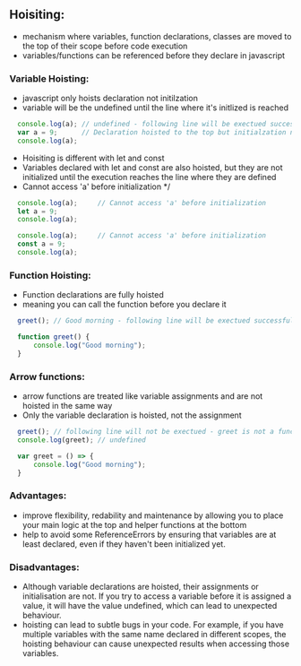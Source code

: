 ## Hoisiting:
- mechanism where variables, function declarations, classes are moved to the top of their scope 
  before code execution
- variables/functions can be referenced before they declare in javascript

### Variable Hoisting:
- javascript only hoists declaration not initilzation 
- variable will be the undefined until the line where it's initlized is reached

```js
  console.log(a); // undefined - following line will be exectued successfully due to JS hoisting 
  var a = 9;      // Declaration hoisted to the top but initialzation not
  console.log(a);
```


- Hoisiting is different with let and const 
- Variables declared with let and const are also hoisted, 
  but they are not initialized until the execution reaches the line where they are defined
- Cannot access 'a' before initialization
*/

```js
  console.log(a);     // Cannot access 'a' before initialization
  let a = 9;
  console.log(a);
```

```js
  console.log(a);     // Cannot access 'a' before initialization
  const a = 9;
  console.log(a);
```


### Function Hoisting:
- Function declarations are fully hoisted 
- meaning you can call the function before you declare it

```js
  greet(); // Good morning - following line will be exectued successfully due to JS hoisting

  function greet() {
      console.log("Good morning");
  }
```

### Arrow functions:
- arrow functions are treated like variable assignments and are not hoisted in the same way
- Only the variable declaration is hoisted, not the assignment

```js
  greet(); // following line will not be exectued - greet is not a function
  console.log(greet); // undefined 

  var greet = () => {
      console.log("Good morning");
  }
```


### Advantages:
-  improve flexibility, redability and maintenance by allowing you to place your main logic at the top 
   and helper functions at the bottom
-  help to avoid some ReferenceErrors by ensuring that variables are at least declared, 
   even if they haven't been initialized yet.


### Disadvantages:
- Although variable declarations are hoisted, their assignments or initialisation are not. 
  If you try to access a variable before it is assigned a value, it will have the value undefined, 
  which can lead to unexpected behaviour.
- hoisting can lead to subtle bugs in your code. 
  For example, if you have multiple variables with the same name declared in different scopes, 
  the hoisting behaviour can cause unexpected results when accessing those variables.

